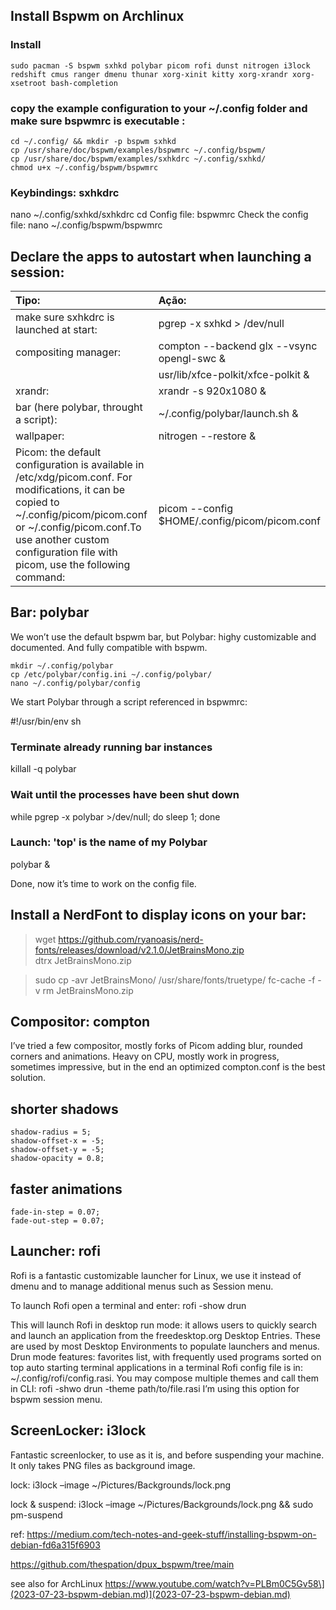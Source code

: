 
## Install Bspwm on Archlinux

### Install
```text
sudo pacman -S bspwm sxhkd polybar picom rofi dunst nitrogen i3lock redshift cmus ranger dmenu thunar xorg-xinit kitty xorg-xrandr xorg-xsetroot bash-completion
```

### copy the example configuration to your ~/.config folder and make sure bspwmrc is executable :
```
cd ~/.config/ && mkdir -p bspwm sxhkd
cp /usr/share/doc/bspwm/examples/bspwmrc ~/.config/bspwm/
cp /usr/share/doc/bspwm/examples/sxhkdrc ~/.config/sxhkd/
chmod u+x ~/.config/bspwm/bspwmrc
```

### Keybindings: sxhkdrc

nano ~/.config/sxhkd/sxhkdrc
cd
Config file: bspwmrc
Check the config file:
nano ~/.config/bspwm/bspwmrc

## Declare the apps to autostart when launching a session:
| Tipo:                                                 | Ação:                                      |
| :----------------------------------------------------- | :------------------------------------------|
| make sure sxhkdrc is launched at start:                | pgrep -x sxhkd > /dev/null || sxhkd &      | 
| compositing manager:                                   | compton --backend glx --vsync opengl-swc & |
|                                                        | usr/lib/xfce-polkit/xfce-polkit &          |
| xrandr:                                                | xrandr -s 920x1080 &                       |
| bar (here polybar, throught a script):                 | ~/.config/polybar/launch.sh &              |
| wallpaper:                                             | nitrogen --restore &                       |
| Picom:  the default configuration is available in /etc/xdg/picom.conf. For modifications, it can be copied to ~/.config/picom/picom.conf or ~/.config/picom.conf.To use another custom configuration file with picom, use the following command:                                       | picom --config $HOME/.config/picom/picom.conf|

## Bar: polybar
We won’t use the default bspwm bar, but Polybar: highy customizable and documented. And fully compatible with bspwm.
```
mkdir ~/.config/polybar
cp /etc/polybar/config.ini ~/.config/polybar/
nano ~/.config/polybar/config
```
We start Polybar through a script referenced in bspwmrc:

#!/usr/bin/env sh

### Terminate already running bar instances
killall -q polybar

### Wait until the processes have been shut down
while pgrep -x polybar >/dev/null; do sleep 1; done

### Launch: 'top' is the name of my Polybar
polybar &

Done, now it’s time to work on the config file.

## Install a NerdFont to display icons on your bar:

> wget https://github.com/ryanoasis/nerd-fonts/releases/download/v2.1.0/JetBrainsMono.zip \
> dtrx JetBrainsMono.zip

> sudo cp -avr JetBrainsMono/ /usr/share/fonts/truetype/
> fc-cache -f -v
> rm JetBrainsMono.zip

## Compositor: compton
I’ve tried a few compositor, mostly forks of Picom adding blur, rounded corners and animations. Heavy on CPU, mostly work in progress, sometimes impressive, but in the end an optimized compton.conf is the best solution.

## shorter shadows
```
shadow-radius = 5;
shadow-offset-x = -5;
shadow-offset-y = -5;
shadow-opacity = 0.8;
```
## faster animations
```
fade-in-step = 0.07;
fade-out-step = 0.07;
```

## Launcher: rofi
Rofi is a fantastic customizable launcher for Linux, we use it instead of dmenu and to manage additional menus such as Session menu.

To launch Rofi open a terminal and enter: rofi -show drun

This will launch Rofi in desktop run mode: it allows users to quickly search and launch an application from the freedesktop.org Desktop Entries. These are used by most Desktop Environments to populate launchers and menus. Drun mode features: favorites list, with frequently used programs sorted on top auto starting terminal applications in a terminal Rofi config file is in: ~/.config/rofi/config.rasi. You may compose multiple themes and call them in CLI: rofi -shwo drun -theme path/to/file.rasi I’m using this option for bspwm session menu.

## ScreenLocker: i3lock
Fantastic screenlocker, to use as it is, and before suspending your machine. It only takes PNG files as background image.

lock: i3lock –image ~/Pictures/Backgrounds/lock.png

lock & suspend: i3lock –image ~/Pictures/Backgrounds/lock.png && sudo pm-suspend

ref: https://medium.com/tech-notes-and-geek-stuff/installing-bspwm-on-debian-fd6a315f6903

https://github.com/thespation/dpux_bspwm/tree/main

 see also for ArchLinux https://www.youtube.com/watch?v=PLBm0C5Gv58\](2023-07-23-bspwm-debian.md)](2023-07-23-bspwm-debian.md)


